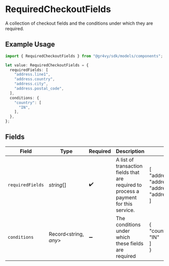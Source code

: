 # RequiredCheckoutFields

A collection of checkout fields and the conditions under which they are required.

## Example Usage

```typescript
import { RequiredCheckoutFields } from "@gr4vy/sdk/models/components";

let value: RequiredCheckoutFields = {
  requiredFields: [
    "address.line1",
    "address.country",
    "address.city",
    "address.postal_code",
  ],
  conditions: {
    "country": [
      "IN",
    ],
  },
};
```

## Fields

| Field                                                                                 | Type                                                                                  | Required                                                                              | Description                                                                           | Example                                                                               |
| ------------------------------------------------------------------------------------- | ------------------------------------------------------------------------------------- | ------------------------------------------------------------------------------------- | ------------------------------------------------------------------------------------- | ------------------------------------------------------------------------------------- |
| `requiredFields`                                                                      | *string*[]                                                                            | :heavy_check_mark:                                                                    | A list of transaction fields that are required to process a payment for this service. | [<br/>"address.line1",<br/>"address.country",<br/>"address.city",<br/>"address.postal_code"<br/>] |
| `conditions`                                                                          | Record<string, *any*>                                                                 | :heavy_minus_sign:                                                                    | The conditions under which these fields are required                                  | {<br/>"country": [<br/>"IN"<br/>]<br/>}                                               |